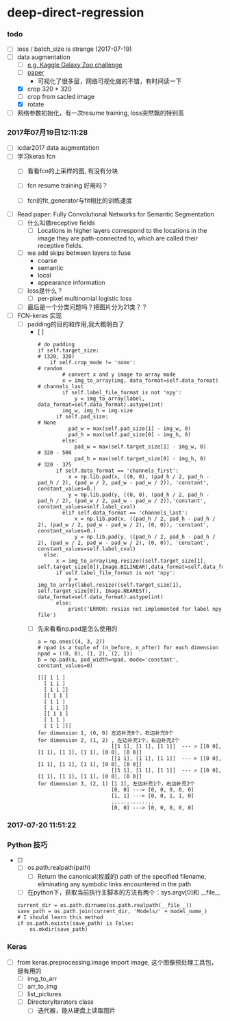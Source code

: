 # deep-direct-regression

### todo
- [ ]  loss / batch_size is strange (2017-07-19)
- [ ]  data augmentation 
    - [ ] [e.g. Kaggle Galaxy Zoo challenge](http://benanne.github.io/2014/04/05/galaxy-zoo.html)
    - [ ] [paper](https://arxiv.org/pdf/1503.07077.pdf)
        * 可视化了很多层，网络可视化做的不错，有时间读一下 
    - [x] crop 320 * 320
    - [ ] crop from sacled image
    - [x] rotate
- [ ] 网络参数初始化，有一次resume training, loss突然飘的特别高

### 2017年07月19日12:11:28
- [ ] icdar2017 data augmentation
- [ ] 学习keras fcn
    - [ ] 看看fcn的上采样的图, 有没有分块
    - [ ] fcn resume training 好用吗？
    - [ ] fcn的fit_generator与fit相比的训练速度


- [ ] Read paper: Fully Convolutional Networks for Semantic Segmentation
    - [ ] 什么叫做receptive fields 
        - [ ] Locations in higher layers correspond to the locations in the image they are path-connected to, which are called their receptive fields. 
    - [ ] we add skips between layers to fuse 
        * coarse  
        * semantic  
        * local   
        * appearance information
    - [ ] loss是什么？
        - [ ] per-pixel multinomial logistic loss
    - [ ] 最后是一个分类问题吗？把图片分为21类？？ 
- [ ] FCN-keras 实现
    - [ ] padding的目的和作用,我大概明白了
        - [ ]
            ```
            # do padding
            if self.target_size:                                                # (320, 320)
                if self.crop_mode != 'none':                                    # random
                    # convert x and y image to array mode
                    x = img_to_array(img, data_format=self.data_format)         # channels_last
                    if self.label_file_format is not 'npy':
                        y = img_to_array(label, data_format=self.data_format).astype(int)
                    img_w, img_h = img.size
                  if self.pad_size:                                           # None
                      pad_w = max(self.pad_size[1] - img_w, 0)
                      pad_h = max(self.pad_size[0] - img_h, 0)
                    else:
                        pad_w = max(self.target_size[1] - img_w, 0)             # 320 - 500
                        pad_h = max(self.target_size[0] - img_h, 0)             # 320 - 375
                  if self.data_format == 'channels_first':
                      x = np.lib.pad(x, ((0, 0), (pad_h / 2, pad_h - pad_h / 2), (pad_w / 2, pad_w - pad_w / 2)), 'constant', constant_values=0.)
                      y = np.lib.pad(y, ((0, 0), (pad_h / 2, pad_h - pad_h / 2), (pad_w / 2, pad_w - pad_w / 2)),'constant', constant_values=self.label_cval)
                    elif self.data_format == 'channels_last':
                        x = np.lib.pad(x, ((pad_h / 2, pad_h - pad_h / 2), (pad_w / 2, pad_w - pad_w / 2), (0, 0)), 'constant', constant_values=0.)
                        y = np.lib.pad(y, ((pad_h / 2, pad_h - pad_h / 2), (pad_w / 2, pad_w - pad_w / 2), (0, 0)), 'constant', constant_values=self.label_cval)
              else:
                  x = img_to_array(img.resize((self.target_size[1], self.target_size[0]),Image.BILINEAR),data_format=self.data_format)
                  if self.label_file_format is not 'npy':
                      y = img_to_array(label.resize((self.target_size[1], self.target_size[0]), Image.NEAREST), data_format=self.data_format).astype(int)
                  else:
                      print('ERROR: resize not implemented for label npy file')
            ```
        - [ ] 先来看看np.pad是怎么使用的
            ```
            a = np.ones((4, 3, 2))
            # npad is a tuple of (n_before, n_after) for each dimension
            npad = ((0, 0), (1, 2), (2, 1))
            b = np.pad(a, pad_width=npad, mode='constant', constant_values=0)

            [[[ 1 1 ]
              [ 1 1 ]
              [ 1 1 ]]
              [[ 1 1 ]
              [ 1 1 ]
              [ 1 1 ]]
              [[ 1 1 ]
              [ 1 1 ]
              [ 1 1 ]]]
            for dimension 1, (0, 0) 左边补充0个，右边补充0个
            for dimension 2, (1, 2) , 左边补充1个，右边补充2个
                                    [[1 1], [1 1], [1 1]]  --- > [[0 0], [1 1], [1 1], [1 1], [0 0], [0 0]]
                                    [[1 1], [1 1], [1 1]]  --- > [[0 0], [1 1], [1 1], [1 1], [0 0], [0 0]]
                                    [[1 1], [1 1], [1 1]]  --- > [[0 0], [1 1], [1 1], [1 1], [0 0], [0 0]]
            for dimension 3, (2, 1) [1 1], 左边补充1个，右边补充2个
                                    [0, 0] ---> [0, 0, 0, 0, 0]
                                    [1, 1] ---> [0, 0, 1, 1, 0]
                                    ..............
                                    [0, 0] ---> [0, 0, 0, 0, 0]
            ```

### 2017-07-20 11:51:22


### Python 技巧
- [ ]
    - [ ] os.path.realpath(path)
        - [ ] Return the canonical(权威的) path of the specified filename, eliminating any symbolic links encountered in the path     
    - [ ] 在python下，获取当前执行主脚本的方法有两个：sys.argv[0]和 \_\_file\_\_
    ```   
    current_dir = os.path.dirname(os.path.realpath(__file__))   
    save_path = os.path.join(current_dir, 'Models/' + model_name_)   
    # I should learn this method   
    if os.path.exists(save_path) is False:   
        os.mkdir(save_path)   
    ```

### Keras
- [ ] from keras.preprocessing.image import image, 这个图像预处理工具包，挺有用的
    - [ ] img_to_arr
    - [ ] arr_to_img
    - [ ] list_pictures
    - [ ] DirectoryIterators class
        - [ ] 迭代器，能从硬盘上读取图片
